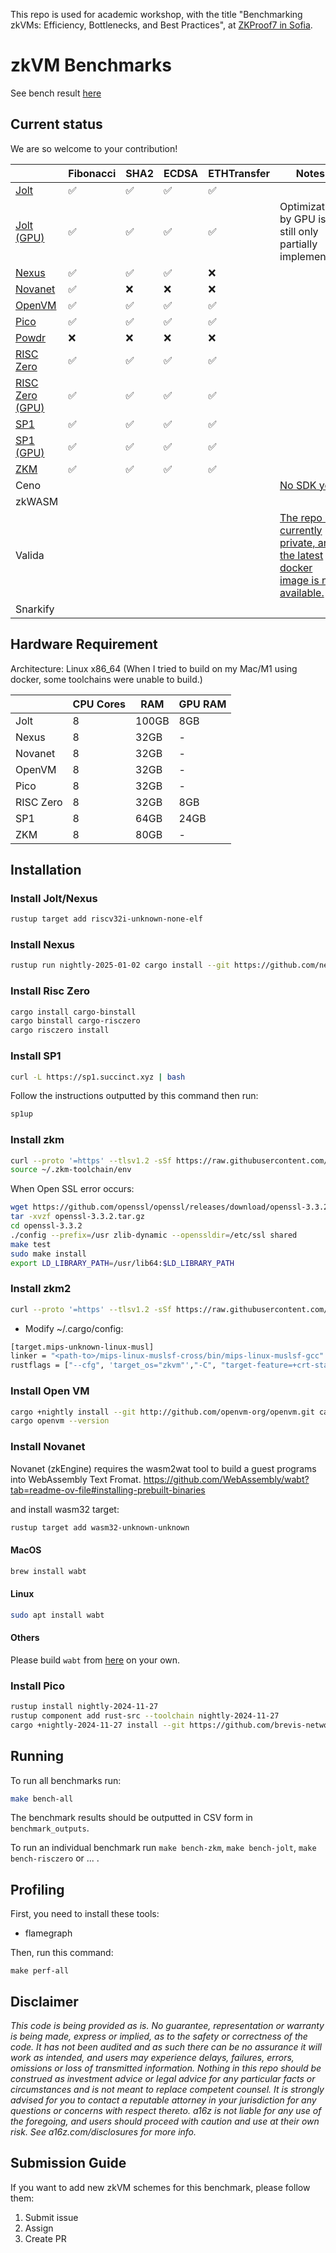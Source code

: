 This repo is used for academic workshop, with the title "Benchmarking zkVMs: Efficiency, Bottlenecks, and Best Practices", at [ZKProof7 in Sofia](https://zkproof.org/events/zkproof-7-sofia/).

# zkVM Benchmarks

See bench result [here](./benchmark_outputs)

## Current status

We are so welcome to your contribution!

||Fibonacci|SHA2|ECDSA|ETHTransfer|Notes|
|-|-|-|-|-|-|
|[Jolt](./jolt/)|✅|✅|✅|✅||
|[Jolt (GPU)](./jolt/)|✅|✅|✅|✅|Optimization by GPU is still only partially implemented|
|[Nexus](./nexus/)|✅|✅|✅|❌||
|[Novanet](./novanet/)|✅|❌|❌|❌||
|[OpenVM](./openvm/)|✅|✅|✅|✅||
|[Pico](./pico/)|✅|✅|✅|✅||
|[Powdr](./powdr/)|❌|❌|❌|❌||
|[RISC Zero](./risczero)|✅|✅|✅|✅||
|[RISC Zero (GPU)](./risczero)|✅|✅|✅|✅||
|[SP1](./sp1-turbo)|✅|✅|✅|✅||
|[SP1 (GPU)](./sp1-turbo)|✅|✅|✅|✅||
|[ZKM](./zkm)|✅|✅|✅|✅||
|Ceno|||||[No SDK yet](https://github.com/orgs/scroll-tech/projects/20)|
|zkWASM||||||
|Valida|||||[The repo is currently private, and the latest docker image is not available.](https://github.com/lita-xyz/valida-releases)|
|Snarkify||||||

## Hardware Requirement

Architecture: Linux x86_64
(When I tried to build on my Mac/M1 using docker, some toolchains were unable to build.)

||CPU Cores|RAM|GPU RAM|
|-|-|-|-|
|Jolt|8|100GB|8GB|
|Nexus|8|32GB|-|
|Novanet|8|32GB|-|
|OpenVM|8|32GB|-|
|Pico|8|32GB|-|
|RISC Zero|8|32GB|8GB|
|SP1|8|64GB|24GB|
|ZKM|8|80GB|-|

## Installation

### Install Jolt/Nexus

```bash
rustup target add riscv32i-unknown-none-elf
```

### Install Nexus

```bash
rustup run nightly-2025-01-02 cargo install --git https://github.com/nexus-xyz/nexus-zkvm cargo-nexus --tag 'v0.3.1'
```

### Install Risc Zero

```bash
cargo install cargo-binstall
cargo binstall cargo-risczero
cargo risczero install
```

### Install SP1

```bash
curl -L https://sp1.succinct.xyz | bash
```

Follow the instructions outputted by this command then run:

```bash
sp1up
```

### Install zkm

```bash
curl --proto '=https' --tlsv1.2 -sSf https://raw.githubusercontent.com/zkMIPS/toolchain/refs/heads/main/setup.sh | sh
source ~/.zkm-toolchain/env
```

When Open SSL error occurs:

```bash
wget https://github.com/openssl/openssl/releases/download/openssl-3.3.2/openssl-3.3.2.tar.gz -O openssl-3.3.2.tar.gz
tar -xvzf openssl-3.3.2.tar.gz
cd openssl-3.3.2
./config --prefix=/usr zlib-dynamic --openssldir=/etc/ssl shared
make test
sudo make install
export LD_LIBRARY_PATH=/usr/lib64:$LD_LIBRARY_PATH
```

### Install zkm2

```bash
curl --proto '=https' --tlsv1.2 -sSf https://raw.githubusercontent.com/zkMIPS/toolchain/refs/heads/main/setup.sh | sh
```

- Modify ~/.cargo/config:

```bash
[target.mips-unknown-linux-musl]
linker = "<path-to>/mips-linux-muslsf-cross/bin/mips-linux-muslsf-gcc"
rustflags = ["--cfg", 'target_os="zkvm"',"-C", "target-feature=+crt-static", "-C", "link-arg=-g"]
```

### Install Open VM

```bash
cargo +nightly install --git http://github.com/openvm-org/openvm.git cargo-openvm
cargo openvm --version
```

### Install Novanet

Novanet (zkEngine) requires the wasm2wat tool to build a guest programs into WebAssembly Text Fromat.
https://github.com/WebAssembly/wabt?tab=readme-ov-file#installing-prebuilt-binaries

and install wasm32 target:
```bash
rustup target add wasm32-unknown-unknown
```

#### MacOS
```bash
brew install wabt
```

#### Linux
```bash
sudo apt install wabt
```

#### Others
Please build `wabt` from [here](https://github.com/WebAssembly/wabt) on your own.

### Install Pico
```bash
rustup install nightly-2024-11-27
rustup component add rust-src --toolchain nightly-2024-11-27
cargo +nightly-2024-11-27 install --git https://github.com/brevis-network/pico pico-cli
```

## Running

To run all benchmarks run:

```bash
make bench-all
```

The benchmark results should be outputted in CSV form in `benchmark_outputs`.

To run an individual benchmark run `make bench-zkm`, `make bench-jolt`, `make bench-risczero` or ... .

## Profiling

First, you need to install these tools:
- flamegraph

Then, run this command:

```
make perf-all
```

## Disclaimer

_This code is being provided as is. No guarantee, representation or warranty is being made, express or implied, as to the safety or correctness of the code. It has not been audited and as such there can be no assurance it will work as intended, and users may experience delays, failures, errors, omissions or loss of transmitted information. Nothing in this repo should be construed as investment advice or legal advice for any particular facts or circumstances and is not meant to replace competent counsel. It is strongly advised for you to contact a reputable attorney in your jurisdiction for any questions or concerns with respect thereto. a16z is not liable for any use of the foregoing, and users should proceed with caution and use at their own risk. See a16z.com/disclosures for more info._

## Submission Guide

If you want to add new zkVM schemes for this benchmark, please follow them:

1. Submit issue
2. Assign
3. Create PR
